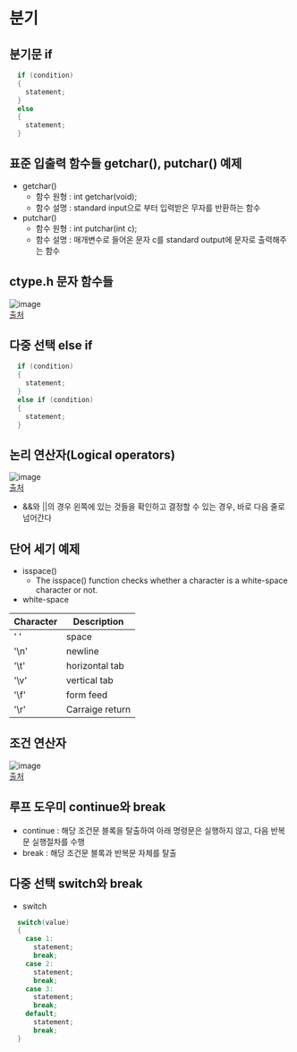# 분기

## 분기문 if
```C
  if (condition)
  {
    statement;
  }
  else
  {
    statement;
  }
```

## 표준 입출력 함수들 getchar(), putchar() 예제
* getchar()
  * 함수 원형 : int getchar(void);
  * 함수 설명 : standard input으로 부터 입력받은 무자를 반환하는 함수
* putchar()
  * 함수 원형 : int putchar(int c);
  * 함수 설명 : 매개변수로 들어온 문자 c를 standard output에 문자로 출력해주는 함수
  
## ctype.h 문자 함수들
![image](https://user-images.githubusercontent.com/74703501/129466234-81208671-5674-40c8-a7c6-87873ccc0534.png)   
[출처](https://shipp.tistory.com/16)


## 다중 선택 else if
```C
  if (condition)
  {
    statement;
  }
  else if (condition)
  {
    statement;
  }
```

## 논리 연산자(Logical operators)
![image](https://user-images.githubusercontent.com/74703501/129467018-28b2db8f-a8d2-4f19-9673-a30615888639.png)   
[출처](https://m.blog.naver.com/PostView.naver?isHttpsRedirect=true&blogId=hj_meerkat&logNo=220791565160)
* &&와 ||의 경우 왼쪽에 있는 것들을 확인하고 결정할 수 있는 경우, 바로 다음 줄로 넘어간다

## 단어 세기 예제
* isspace()
  * The isspace() function checks whether a character is a white-space character or not.
* white-space  

|Character|Description|   
|---|---|   
|' '|space|
|'\n'|newline|
|'\t'|horizontal tab|
|'\v'|vertical tab|
|'\f'|form feed|
|'\r'|Carraige return|

## 조건 연산자
![image](https://user-images.githubusercontent.com/74703501/129467479-a5b833f5-5d11-4816-9764-9ab8dccd66f4.png)   
[출처](https://jhnyang.tistory.com/212)   

## 루프 도우미 continue와 break
* continue : 해당 조건문 블록을 탈출하여 아래 명령문은 실행하지 않고, 다음 반복문 실행절차를 수행
* break : 해당 조건문 블록과 반복문 자체를 탈출

## 다중 선택 switch와 break
* switch 
```C
  switch(value)
  {
    case 1:
      statement;
      break;
    case 2:
      statement;
      break;
    case 3:
      statement;
      break;
    default;
      statement;
      break;
  }
```
